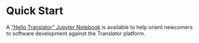 # Quick Start

A [“Hello Translator” Jupyter Notebook](HelloTranslator.ipynb) is available to help orient newcomers to software development against the Translator platform. 
